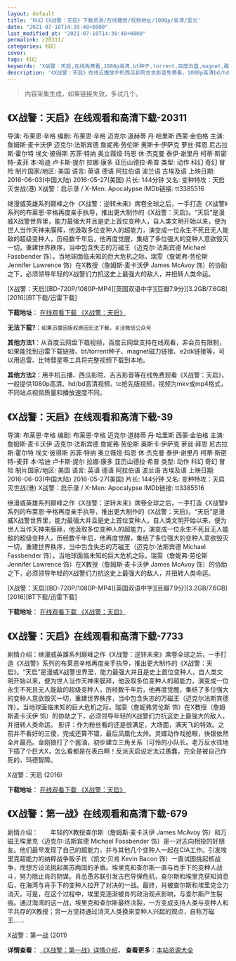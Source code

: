```yaml
---
layout: default
title: '科幻《X战警：天启》下载资源/在线播放/视频地址/1080p/高清/蓝光'
date: "2021-07-10T14:39:48+0800"
last_modified_at: "2021-07-10T14:39:48+0800"
permalink: /20311/
categories: 科幻
cover:
tags: 科幻
keywords: 'X战警：天启,在线免费看,1080p高清,bt种子,torrent,百度云盘,magnet,磁力链,迅雷下载资源'
description: '《X战警：天启》在线云播放手机西瓜影院吉吉影音免费看，1080p高清bd/hd未删减完整版和tc抢先枪版，mkv/mp4格式，附带bt/torrent种子、magnet/磁力链、百度云盘、网盘资源迅雷下载链接'
---
```


>内容采集生成，如果链接失效，多试几个。


## 《X战警：天启》在线观看和高清下载-20311

导演: 布莱恩·辛格 编剧: 布莱恩·辛格 迈克尔·道赫蒂 丹·哈里斯 西蒙·金伯格 主演: 詹姆斯·麦卡沃伊 迈克尔·法斯宾德 詹妮弗·劳伦斯 奥斯卡·伊萨克 萝丝·拜恩 尼古拉斯·霍尔特 埃文·彼得斯 苏菲·特纳 奥立薇娅·玛恩 休·杰克曼 泰伊·谢里丹 柯蒂·斯密特-麦菲 本·哈迪 卢卡斯·提尔 拉娜·康多 亚历山德拉·希普 类型: 动作 科幻 奇幻 冒险 制片国家/地区: 美国 语言: 英语 德语 阿拉伯语 波兰语 古埃及语 上映日期: 2016-06-03(中国大陆) 2016-05-27(美国) 片长: 144分钟 又名: 变种特攻：天启灭世战(港) X战警：启示录 / X-Men: Apocalypse IMDb链接: tt3385516

继漫威英雄系列巅峰之作《X战警：逆转未来》席卷全球之后，一手打造《X战警》系列的布莱恩·辛格再度亲手执导，推出更大制作的《X战警：天启》。“天启”是漫威X战警世界里，能力最强大并且是史上首位变种人，自人类文明开始以来，便为世人当作天神来膜拜，他汲取多位变种人的超能力，演变成一位永生不死且无人能敌的超级变种人，历经数千年后，他再度觉醒，集结了多位强大的变种人意欲毁灭一切，重建世界秩序，当中包含失志的万磁王（迈克尔·法斯宾德 Michael Fassbender 饰）。当地球面临未知的巨大危机之际，瑞雯（詹妮弗·劳伦斯 Jennifer Lawrence 饰）在X教授（詹姆斯·麦卡沃伊 James McAvoy 饰）的协助之下，必须领导年轻的X战警们力抗这史上最强大的敌人，并扭转人类命运。


[X战警：天启][BD-720P/1080P-MP4][英国双语中字][豆瓣7.9分][3.2GB/7.6GB][2016][BT下载/迅雷下载]

**下载地址**： [在线观看下载 《X战警：天启》](https://www.btdx8.com/torrent/x_men_apocalypse_2016.html) 


**无法下载?**：`如果迅雷因版权原因无法下载，关注微信公众号 `

**其他方法1**：从百度云网盘下载视频，百度云网盘支持在线观看，非会员有限制，如果能找到迅雷下载链接、bt/torrent种子、magnet磁力链接、e2dk链接等，可以用迅雷、比特彗星等工具将完整视频下载到本地。

**其他方法2**：用手机云播、西瓜影院、吉吉影音等在线免费观看《X战警：天启》，一般提供1080p高清、hd/bd高清视频、tc抢先版视频，视频为mkv或mp4格式，不同站点视频质量和播放速度不同。


## 《X战警：天启》在线观看和高清下载-39

导演: 布莱恩·辛格 编剧: 布莱恩·辛格 迈克尔·道赫蒂 丹·哈里斯 西蒙·金伯格 主演: 詹姆斯·麦卡沃伊 迈克尔·法斯宾德 詹妮弗·劳伦斯 奥斯卡·伊萨克 萝丝·拜恩 尼古拉斯·霍尔特 埃文·彼得斯 苏菲·特纳 奥立薇娅·玛恩 休·杰克曼 泰伊·谢里丹 柯蒂·斯密特-麦菲 本·哈迪 卢卡斯·提尔 拉娜·康多 亚历山德拉·希普 类型: 动作 科幻 奇幻 冒险 制片国家/地区: 美国 语言: 英语 德语 阿拉伯语 波兰语 古埃及语 上映日期: 2016-06-03(中国大陆) 2016-05-27(美国) 片长: 144分钟 又名: 变种特攻：天启灭世战(港) X战警：启示录 / X-Men: Apocalypse IMDb链接: tt3385516

继漫威英雄系列巅峰之作《X战警：逆转未来》席卷全球之后，一手打造《X战警》系列的布莱恩·辛格再度亲手执导，推出更大制作的《X战警：天启》。“天启”是漫威X战警世界里，能力最强大并且是史上首位变种人，自人类文明开始以来，便为世人当作天神来膜拜，他汲取多位变种人的超能力，演变成一位永生不死且无人能敌的超级变种人，历经数千年后，他再度觉醒，集结了多位强大的变种人意欲毁灭一切，重建世界秩序，当中包含失志的万磁王（迈克尔·法斯宾德 Michael Fassbender 饰）。当地球面临未知的巨大危机之际，瑞雯（詹妮弗·劳伦斯 Jennifer Lawrence 饰）在X教授（詹姆斯·麦卡沃伊 James McAvoy 饰）的协助之下，必须领导年轻的X战警们力抗这史上最强大的敌人，并扭转人类命运。


[X战警：天启][BD-720P/1080P-MP4][英国双语中字][豆瓣7.9分][3.2GB/7.6GB][2016][BT下载/迅雷下载]

**下载地址**： [在线观看下载 《X战警：天启》](https://www.btdx8.com/torrent/x_men_apocalypse_2016.html) 


## 《X战警：天启》在线观看和高清下载-7733

剧情介绍：继漫威英雄系列巅峰之作《X战警：逆转未来》席卷全球之后，一手打造《X战警》系列的布莱恩辛格再度亲手执导，推出更大制作的《X战警：天启》。“天启”是漫威X战警世界里，能力最强大并且是史上首位变种人，自人类文明开始以来，便为世人当作天神来膜拜，他汲取多位变种人的超能力，演变成一位永生不死且无人能敌的超级变种人，历经数千年后，他再度觉醒，集结了多位强大的变种人意欲毁灭一切，重建世界秩序，当中包含失志的万磁王（迈克尔法斯宾德 饰）。当地球面临未知的巨大危机之际，瑞雯（詹妮弗劳伦斯 饰）在X教授（詹姆斯麦卡沃伊 饰）的协助之下，必须领导年轻的X战警们力抗这史上最强大的敌人，并扭转人类命运。 影评：作为粉丝看的还是很满足，大场面，满天飞的特效。之前并不看好的三傻，完成还算不错，最后凤凰化太帅。灵蝶动作戏抢眼，快银依然全片最亮。金刚狼打了个酱油，初步建立三角关系（可怜的小队长。老万反水往地下插了个巨大X，怎么看都是在表白啊！反派天启设定太过愚蠢，完全是被自己作死的，玛德智障。


X战警：天启 (2016)

**下载地址**： [在线观看下载 《X战警：天启》](https://www.btbtdy.me/btdy/dy4175.html) 


## 《X战警：第一战》在线观看和高清下载-679

剧情介绍：　　年轻的X教授查尔斯（詹姆斯·麦卡沃伊 James McAvoy 饰）和万磁王埃里克（迈克尔·法斯宾德 Michael Fassbender 饰）是一对志向相投的好朋友。他们最早发现了自己的超能力，并与其他几个变种人一起在CIA工作。引发埃里克超能力的纳粹战争贩子肖（凯文·贝肯 Kevin Bacon 饰）一直试图挑起核战争，而想方设法挑起美苏两国的矛盾。埃里克和查尔斯一直与肖手下的变种人战斗，努力阻止肖的阴谋。肖怂恿苏联引发古巴导弹危机，查尔斯和埃里克获知消息后，在海湾与肖手下的变种人拉开了对决的一战。最终，肖被查尔斯和埃里克合力消灭。可是，在这个过程中，埃里克逐渐被肖的政治观点影响，与查尔斯产生裂痕。通过海湾的这一战，埃里克和查尔斯最终决裂，一方变成支持人类与变种人和平共存的X教授；另一方坚持通过消灭人类换来变种人兴起的观点，自称万磁王......


X战警：第一战 (2011)

**详情查看**： [《X战警：第一战》详情介绍](/movie/679/)， **查看更多**：[本站资源大全](/movie/t/all/)

